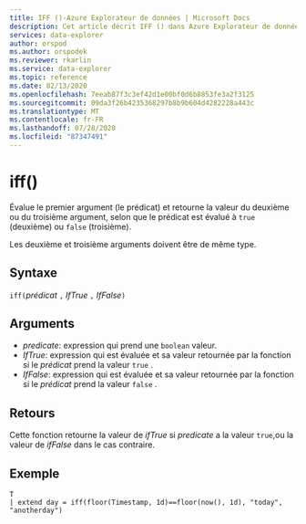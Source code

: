 ```yaml
---
title: IFF ()-Azure Explorateur de données | Microsoft Docs
description: Cet article décrit IFF () dans Azure Explorateur de données.
services: data-explorer
author: orspod
ms.author: orspodek
ms.reviewer: rkarlin
ms.service: data-explorer
ms.topic: reference
ms.date: 02/13/2020
ms.openlocfilehash: 7eeab87f3c3ef42d1e00bf0d6b8853fe3a2f3125
ms.sourcegitcommit: 09da3f26b4235368297b8b9b604d4282228a443c
ms.translationtype: MT
ms.contentlocale: fr-FR
ms.lasthandoff: 07/28/2020
ms.locfileid: "87347491"
---
```

# <a name="iff"></a>iff()

Évalue le premier argument (le prédicat) et retourne la valeur du deuxième ou du troisième argument, selon que le prédicat est évalué à `true` (deuxième) ou `false` (troisième).

Les deuxième et troisième arguments doivent être de même type.

## <a name="syntax"></a>Syntaxe

`iff(`*prédicat* `,` *IfTrue* `,` *IfFalse*`)`

## <a name="arguments"></a>Arguments

* *predicate*: expression qui prend une `boolean` valeur.
* *IfTrue*: expression qui est évaluée et sa valeur retournée par la fonction si le *prédicat* prend la valeur `true` .
* *IfFalse*: expression qui est évaluée et sa valeur retournée par la fonction si le *prédicat* prend la valeur `false` .

## <a name="returns"></a>Retours

Cette fonction retourne la valeur de *ifTrue* si *predicate* a la valeur `true`,ou la valeur de *ifFalse* dans le cas contraire.

## <a name="example"></a>Exemple

```kusto
T 
| extend day = iff(floor(Timestamp, 1d)==floor(now(), 1d), "today", "anotherday")
```